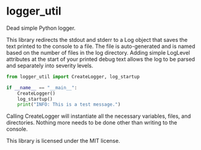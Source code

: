 # logger_util
Dead simple Python logger.

This library redirects the stdout and stderr to a Log object that saves the text printed to the console to a file.  The file is auto-generated and is named based on the number of files in the log directory.  Adding simple LogLevel attributes at the start of your printed debug text allows the log to be parsed and separately into severity levels.

```py
from logger_util import CreateLogger, log_startup

if __name__ == "__main__":
    CreateLogger()
    log_startup()
    print("INFO: This is a test message.")
```

Calling CreateLogger will instantiate all the necessary variables, files, and directories.  Nothing more needs to be done other than writing to the console.

This library is licensed under the MIT license.
